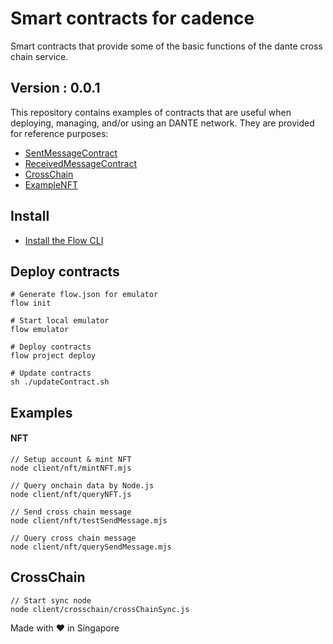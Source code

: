 # Smart contracts for cadence
Smart contracts that provide some of the basic functions of the dante cross chain service.

## Version : 0.0.1

This repository contains examples of contracts that are useful when deploying, managing, and/or using an DANTE network. They are provided for reference purposes:

   * [SentMessageContract](./contracts/SentMessageContract.cdc)
   * [ReceivedMessageContract](./contracts/ReceivedMessageContract.cdc)
   * [CrossChain](./contracts/CrossChain.cdc)
   * [ExampleNFT](./examples/ExampleNFT.cdc)


## Install
* [Install the Flow CLI](https://docs.onflow.org/flow-cli/install/)


## Deploy contracts
```
# Generate flow.json for emulator
flow init

# Start local emulator
flow emulator

# Deploy contracts
flow project deploy

# Update contracts
sh ./updateContract.sh
```

## Examples

#### NFT
```
// Setup account & mint NFT 
node client/nft/mintNFT.mjs

// Query onchain data by Node.js
node client/nft/queryNFT.js
```

```
// Send cross chain message
node client/nft/testSendMessage.mjs

// Query cross chain message
node client/nft/querySendMessage.mjs
```

## CrossChain
```
// Start sync node
node client/crosschain/crossChainSync.js
```

Made with ❤️ in Singapore
